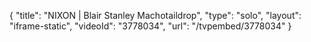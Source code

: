 {
    "title": "NIXON | Blair Stanley Machotaildrop",
    "type": "solo",
    "layout": "iframe-static",
    "videoId": "3778034",
    "url": "\/tvpembed\/3778034"
}